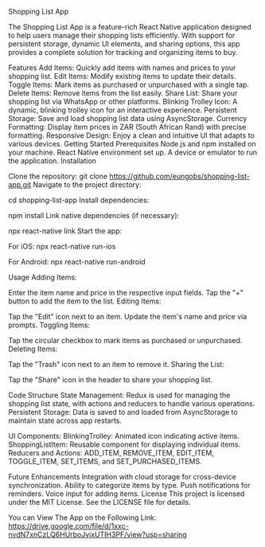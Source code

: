 Shopping List App


The Shopping List App is a feature-rich React Native application designed to help users manage their shopping lists efficiently. With support for persistent storage, dynamic UI elements, and sharing options, this app provides a complete solution for tracking and organizing items to buy.

Features
Add Items: Quickly add items with names and prices to your shopping list.
Edit Items: Modify existing items to update their details.
Toggle Items: Mark items as purchased or unpurchased with a single tap.
Delete Items: Remove items from the list easily.
Share List: Share your shopping list via WhatsApp or other platforms.
Blinking Trolley Icon: A dynamic, blinking trolley icon for an interactive experience.
Persistent Storage: Save and load shopping list data using AsyncStorage.
Currency Formatting: Display item prices in ZAR (South African Rand) with precise formatting.
Responsive Design: Enjoy a clean and intuitive UI that adapts to various devices.
Getting Started
Prerequisites
Node.js and npm installed on your machine.
React Native environment set up.
A device or emulator to run the application.
Installation

Clone the repository:
git clone https://github.com/eungobs/shopping-list-app.git
Navigate to the project directory:


cd shopping-list-app
Install dependencies:

npm install
Link native dependencies (if necessary):


npx react-native link
Start the app:

For iOS:
npx react-native run-ios


For Android:
npx react-native run-android

Usage
Adding Items:

Enter the item name and price in the respective input fields.
Tap the "+" button to add the item to the list.
Editing Items:

Tap the "Edit" icon next to an item.
Update the item's name and price via prompts.
Toggling Items:

Tap the circular checkbox to mark items as purchased or unpurchased.
Deleting Items:

Tap the "Trash" icon next to an item to remove it.
Sharing the List:

Tap the "Share" icon in the header to share your shopping list.

Code Structure
State Management: Redux is used for managing the shopping list state, with actions and reducers to handle various operations.
Persistent Storage: Data is saved to and loaded from AsyncStorage to maintain state across app restarts.

UI Components:
BlinkingTrolley: Animated icon indicating active items.
ShoppingListItem: Reusable component for displaying individual items.
Reducers and Actions:
ADD_ITEM, REMOVE_ITEM, EDIT_ITEM, TOGGLE_ITEM, SET_ITEMS, and SET_PURCHASED_ITEMS.


Future Enhancements
Integration with cloud storage for cross-device synchronization.
Ability to categorize items by type.
Push notifications for reminders.
Voice input for adding items.
License
This project is licensed under the MIT License. See the LICENSE file for details.

You can View The App on the Following Link: https://drive.google.com/file/d/1xxc-nvdN7xnCzLQ6HUrboJvjxUTIH3PF/view?usp=sharing
